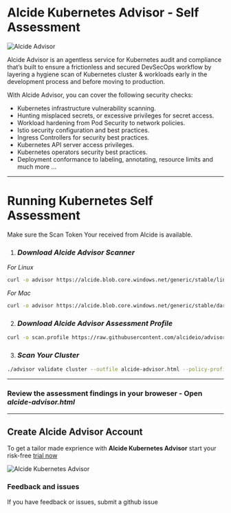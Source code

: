 # Alcide Kubernetes Advisor - Self Assessment

![Alcide Advisor](https://codelab.alcide.io/images/card-frontpage/frontpage-alcide-advisor.png "Alcide Advisor")

Alcide Advisor is an agentless service for Kubernetes audit and compliance that’s built to ensure a frictionless and secured DevSecOps workflow by layering a hygiene scan of Kubernetes cluster & workloads early in the development process and before moving to production.

With Alcide Advisor, you can cover the following security checks:

- Kubernetes infrastructure vulnerability scanning.
- Hunting misplaced secrets, or excessive privileges for secret access.
- Workload hardening from Pod Security to network policies.
- Istio security configuration and best practices.
- Ingress Controllers for security best practices.
- Kubernetes API server access privileges.
- Kubernetes operators security best practices.
- Deployment conformance to labeling, annotating, resource limits and much more ...

---

# Running Kubernetes Self Assessment

Make sure the Scan Token Your received from Alcide is available.

1.  ### ***Download Alcide Advisor Scanner***

*For Linux*

```bash
curl -o advisor https://alcide.blob.core.windows.net/generic/stable/linux/advisor && chmod +x advisor
```

*For Mac*

```bash
curl -o advisor https://alcide.blob.core.windows.net/generic/stable/darwin/advisor && chmod +x advisor
```

2. ### ***Download Alcide Advisor Assessment Profile***

```bash
curl -o scan.profile https://raw.githubusercontent.com/alcideio/advisor/master/assessment/alcide-kubernetes-assessment.advisor
```

3. ### ***Scan Your Cluster***

```bash
./advisor validate cluster --outfile alcide-advisor.html --policy-profile scan.profile --alcide-api-key <Your_Alcide_Scan_Token>
```
***

### **Review the assessment findings in your broweser** - Open *alcide-advisor.html*

***

## Create Alcide Advisor Account

To get a tailor made exprience with **Alcide Kubernetes Advisor** start your risk-free [trial now](https://www.alcide.io/advisor-free-trial/)

![Alcide Kubernetes Advisor](https://d2908q01vomqb2.cloudfront.net/77de68daecd823babbb58edb1c8e14d7106e83bb/2019/06/19/Alcide-Advisor-Amazon-EKS-1.png "Alcide Kubernetes Advisor")


### Feedback and issues

If you have feedback or issues, submit a github issue
